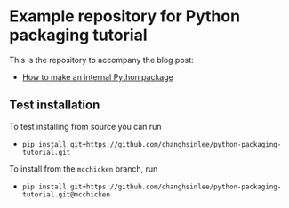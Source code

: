 # Example repository for Python packaging tutorial

This is the repository to accompany the blog post: 

* [How to make an internal Python package](https://changhsinlee.com/python-package/)

## Test installation

To test installing from source you can run

* `pip install git+https://github.com/changhsinlee/python-packaging-tutorial.git`

To install from the `mcchicken` branch, run

* `pip install git+https://github.com/changhsinlee/python-packaging-tutorial.git@mcchicken`